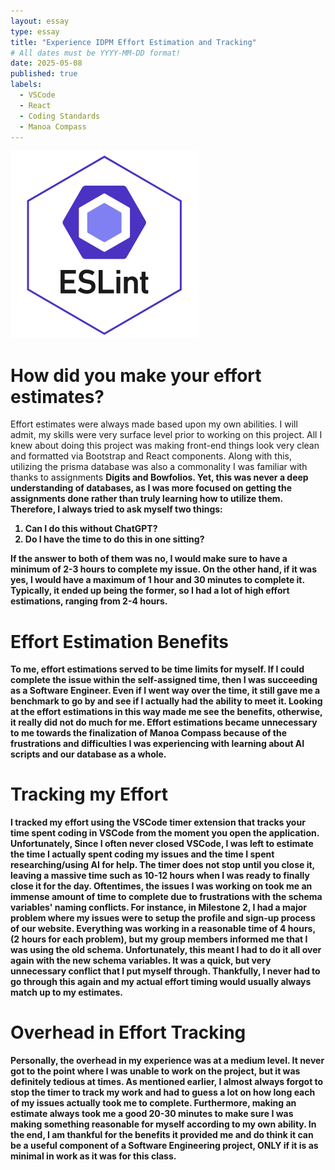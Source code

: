 ```yaml
---
layout: essay
type: essay
title: "Experience IDPM Effort Estimation and Tracking"
# All dates must be YYYY-MM-DD format!
date: 2025-05-08
published: true
labels:
  - VSCode
  - React
  - Coding Standards
  - Manoa Compass
---
```



<img width="300px" class="rounded float-start pe-4" src="../img/eslint.png">




# How did you make your effort estimates?
Effort estimates were always made based upon my own abilities. I will admit, my skills were very surface level prior to working on this project. All I knew about doing this project was making front-end things look very clean and formatted via Bootstrap and React components. Along with this, utilizing the prisma database was also a commonality I was familiar with thanks to assignments <b>Digits<b> and <b>Bowfolios<b>. Yet, this was never a deep understanding of databases, as I was more focused on getting the assignments done rather than truly learning how to utilize them. Therefore, I always tried to ask myself two things: <br>
1. Can I do this without <it>ChatGPT?<it>
2. Do I have the time to do this in one sitting?


If the answer to both of them was no, I would make sure to have a minimum of 2-3 hours to complete my issue. On the other hand, if it was yes, I would have a maximum of 1 hour and 30 minutes to complete it. Typically, it ended up being the former, so I had a lot of high effort estimations, ranging from 2-4 hours.




# Effort Estimation Benefits
To me, effort estimations served to be time limits for myself. If I could complete the issue within the self-assigned time, then I was succeeding as a Software Engineer. Even if I went way over the time, it still gave me a benchmark to go by and see if I actually had the ability to meet it. Looking at the effort estimations in this way made me see the benefits, otherwise, it really did not do much for me. Effort estimations became unnecessary to me towards the finalization of Manoa Compass because of the frustrations and difficulties I was experiencing with learning about AI scripts and our database as a whole.




# Tracking my Effort
I tracked my effort using the VSCode timer extension that tracks your time spent coding in VSCode from the moment you open the application. Unfortunately, Since I often never closed VSCode, I was left to estimate the time I actually spent coding my issues and the time I spent researching/using AI for help. The timer does not stop until you close it, leaving a massive time such as 10-12 hours when I was ready to finally close it for the day. Oftentimes, the issues I was working on took me an immense amount of time to complete due to frustrations with the schema variables' naming conflicts. For instance, in Milestone 2, I had a major problem where my issues were to setup the profile and sign-up process of our website. Everything was working in a reasonable time of 4 hours, (2 hours for each problem), but my group members informed me that I was using the old schema. Unfortunately, this meant I had to do it all over again with the new schema variables. It was a quick, but very unnecessary conflict that I put myself through. Thankfully, I never had to go through this again and my actual effort timing would usually always match up to my estimates. 


# Overhead in Effort Tracking
Personally, the overhead in my experience was at a medium level. It never got to the point where I was unable to work on the project, but it was definitely tedious at times. As mentioned earlier, I almost always forgot to stop the timer to track my work and had to guess a lot on how long each of my issues actually took me to complete. Furthermore, making an estimate always took me a good 20-30 minutes to make sure I was making something reasonable for myself according to my own ability. In the end, I am thankful for the benefits it provided me and do think it can be a useful component of a Software Engineering project, ONLY if it is as minimal in work as it was for this class.



